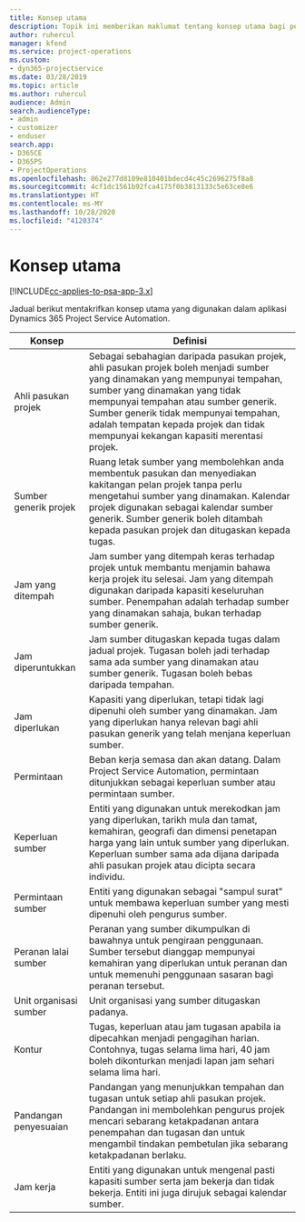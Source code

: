 ```yaml
---
title: Konsep utama
description: Topik ini memberikan maklumat tentang konsep utama bagi pengurusan sumber dalam Project Service Automation.
author: ruhercul
manager: kfend
ms.service: project-operations
ms.custom:
- dyn365-projectservice
ms.date: 03/28/2019
ms.topic: article
ms.author: ruhercul
audience: Admin
search.audienceType:
- admin
- customizer
- enduser
search.app:
- D365CE
- D365PS
- ProjectOperations
ms.openlocfilehash: 862e277d8109e810401bdecd4c45c2696275f8a8
ms.sourcegitcommit: 4cf1dc1561b92fca4175f0b3813133c5e63ce8e6
ms.translationtype: HT
ms.contentlocale: ms-MY
ms.lasthandoff: 10/28/2020
ms.locfileid: "4120374"
---
```

# <a name="key-concepts"></a>Konsep utama

[!INCLUDE[cc-applies-to-psa-app-3.x](../includes/cc-applies-to-psa-app-3x.md)]

Jadual berikut mentakrifkan konsep utama yang digunakan dalam aplikasi Dynamics 365 Project Service Automation.

| Konsep                    | Definisi |
|----------------------------|------------|
| Ahli pasukan projek        | Sebagai sebahagian daripada pasukan projek, ahli pasukan projek boleh menjadi sumber yang dinamakan yang mempunyai tempahan, sumber yang dinamakan yang tidak mempunyai tempahan atau sumber generik. Sumber generik tidak mempunyai tempahan, adalah tempatan kepada projek dan tidak mempunyai kekangan kapasiti merentasi projek. |
| Sumber generik projek   | Ruang letak sumber yang membolehkan anda membentuk pasukan dan menyediakan kakitangan pelan projek tanpa perlu mengetahui sumber yang dinamakan. Kalendar projek digunakan sebagai kalendar sumber generik. Sumber generik boleh ditambah kepada pasukan projek dan ditugaskan kepada tugas. |
| Jam yang ditempah               | Jam sumber yang ditempah keras terhadap projek untuk membantu menjamin bahawa kerja projek itu selesai. Jam yang ditempah digunakan daripada kapasiti keseluruhan sumber. Penempahan adalah terhadap sumber yang dinamakan sahaja, bukan terhadap sumber generik. |
| Jam diperuntukkan             | Jam sumber ditugaskan kepada tugas dalam jadual projek. Tugasan boleh jadi terhadap sama ada sumber yang dinamakan atau sumber generik. Tugasan boleh bebas daripada tempahan. |
| Jam diperlukan             | Kapasiti yang diperlukan, tetapi tidak lagi dipenuhi oleh sumber yang dinamakan. Jam yang diperlukan hanya relevan bagi ahli pasukan generik yang telah menjana keperluan sumber. |
| Permintaan                     | Beban kerja semasa dan akan datang. Dalam Project Service Automation, permintaan ditunjukkan sebagai keperluan sumber atau permintaan sumber. |
| Keperluan sumber       | Entiti yang digunakan untuk merekodkan jam yang diperlukan, tarikh mula dan tamat, kemahiran, geografi dan dimensi penetapan harga yang lain untuk sumber yang diperlukan. Keperluan sumber sama ada dijana daripada ahli pasukan projek atau dicipta secara individu. |
| Permintaan sumber           | Entiti yang digunakan sebagai "sampul surat" untuk membawa keperluan sumber yang mesti dipenuhi oleh pengurus sumber. |
| Peranan lalai sumber      | Peranan yang sumber dikumpulkan di bawahnya untuk pengiraan penggunaan. Sumber tersebut dianggap mempunyai kemahiran yang diperlukan untuk peranan dan untuk memenuhi penggunaan sasaran bagi peranan tersebut. |
| Unit organisasi sumber | Unit organisasi yang sumber ditugaskan padanya. |
| Kontur                    | Tugas, keperluan atau jam tugasan apabila ia dipecahkan menjadi pengagihan harian. Contohnya, tugas selama lima hari, 40 jam boleh dikonturkan menjadi lapan jam sehari selama lima hari. |
| Pandangan penyesuaian        | Pandangan yang menunjukkan tempahan dan tugasan untuk setiap ahli pasukan projek. Pandangan ini membolehkan pengurus projek mencari sebarang ketakpadanan antara penempahan dan tugasan dan untuk mengambil tindakan pembetulan jika sebarang ketakpadanan berlaku. |
| Jam kerja                 | Entiti yang digunakan untuk mengenal pasti kapasiti sumber serta jam bekerja dan tidak bekerja. Entiti ini juga dirujuk sebagai kalendar sumber. |

